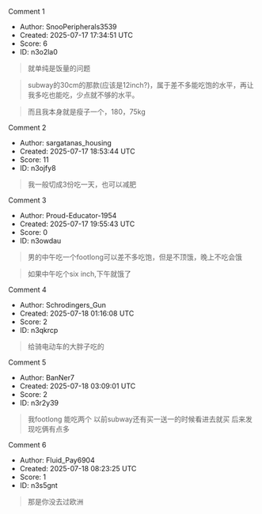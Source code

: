 Comment 1

- Author: SnooPeripherals3539
- Created: 2025-07-17 17:34:51 UTC
- Score: 6
- ID: n3o2la0

> 就单纯是饭量的问题

> subway的30cm的那款(应该是12inch?)，属于差不多能吃饱的水平，再让我多吃也能吃，少点就不够的水平。

> 而且我本身就是瘦子一个，180，75kg

Comment 2

- Author: sargatanas_housing
- Created: 2025-07-17 18:53:44 UTC
- Score: 11
- ID: n3ojfy8

> 我一般切成3份吃一天，也可以减肥

Comment 3

- Author: Proud-Educator-1954
- Created: 2025-07-17 19:55:43 UTC
- Score: 0
- ID: n3owdau

> 男的中午吃一个footlong可以差不多吃饱，但是不顶饿，晚上不吃会饿

> 如果中午吃个six inch,下午就饿了

Comment 4

- Author: Schrodingers_Gun
- Created: 2025-07-18 01:16:08 UTC
- Score: 2
- ID: n3qkrcp

> 给骑电动车的大胖子吃的

Comment 5

- Author: BanNer7
- Created: 2025-07-18 03:09:01 UTC
- Score: 2
- ID: n3r2y39


> 我footlong 能吃两个 以前subway还有买一送一的时候看进去就买
>  后来发现吃俩有点多

Comment 6

- Author: Fluid_Pay6904
- Created: 2025-07-18 08:23:25 UTC
- Score: 1
- ID: n3s5gnt

> 那是你没去过欧洲
